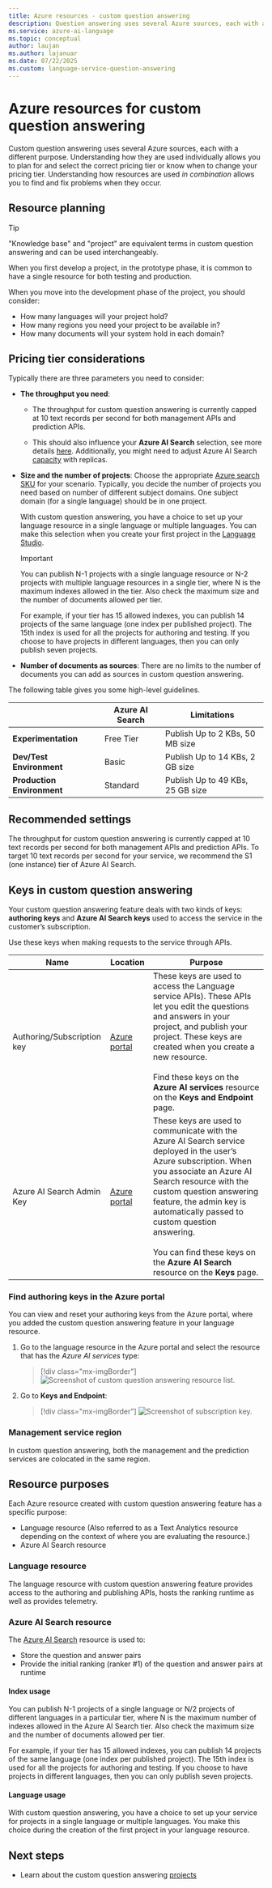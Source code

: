 ```yaml
---
title: Azure resources - custom question answering
description: Question answering uses several Azure sources, each with a different purpose. Understanding how they are used individually allows you to plan for and select the correct pricing tier or know when to change your pricing tier. Understanding how they are used in combination allows you to find and fix problems when they occur.
ms.service: azure-ai-language
ms.topic: conceptual
author: laujan
ms.author: lajanuar
ms.date: 07/22/2025
ms.custom: language-service-question-answering
---
```


# Azure resources for custom question answering

Custom question answering uses several Azure sources, each with a different purpose. Understanding how they are used individually allows you to plan for and select the correct pricing tier or know when to change your pricing tier. Understanding how resources are used _in combination_ allows you to find and fix problems when they occur.

## Resource planning

> [!TIP]
> "Knowledge base" and "project" are equivalent terms in custom question answering and can be used interchangeably.

When you first develop a project, in the prototype phase, it is common to have a single resource for both testing and production.

When you move into the development phase of the project, you should consider:

* How many languages will your project hold?
* How many regions you need your project to be available in?
* How many documents will your system hold in each domain?

## Pricing tier considerations

Typically there are three parameters you need to consider:

* **The throughput you need**:

    * The throughput for custom question answering is currently capped at 10 text records per second for both management APIs and prediction APIs.

    * This should also influence your **Azure AI Search** selection, see more details [here](/azure/search/search-sku-tier). Additionally, you might need to adjust Azure AI Search [capacity](/azure/search/search-capacity-planning) with replicas.

* **Size and the number of projects**: Choose the appropriate [Azure search SKU](https://azure.microsoft.com/pricing/details/search/) for your scenario. Typically, you decide the number of projects you need based on number of different subject domains. One subject domain (for a single language) should be in one project.

    With custom question answering, you have a choice to set up your language resource in a single language or multiple languages. You can make this selection when you create your first project in the [Language Studio](https://language.azure.com/).

    > [!IMPORTANT]
    > You can publish N-1 projects  with a single language resource or N-2 projects with multiple language resources in a single tier, where N is the maximum indexes allowed in the tier. Also check the maximum size and the number of documents allowed per tier.

    For example, if your tier has 15 allowed indexes, you can publish 14 projects of the same language (one index per published project). The 15th index is used for all the projects for authoring and testing. If you choose to have projects in different languages, then you can only publish seven projects.

* **Number of documents as sources**: There are no limits to the number of documents you can add as sources in custom question answering.

The following table gives you some high-level guidelines.

|                            |Azure AI Search | Limitations                      |
| -------------------------- |------------ | -------------------------------- |
| **Experimentation**        |Free Tier    | Publish Up to 2 KBs, 50 MB size  |
| **Dev/Test Environment**   |Basic        | Publish Up to 14 KBs, 2 GB size    |
| **Production Environment** |Standard     | Publish Up to 49 KBs, 25 GB size |

## Recommended settings


The throughput for custom question answering is currently capped at 10 text records per second for both management APIs and prediction APIs. To target 10 text records per second for your service, we recommend the S1 (one instance) tier of Azure AI Search.


## Keys in custom question answering

Your custom question answering feature deals with two kinds of keys: **authoring keys** and **Azure AI Search keys** used to access the service in the customer’s subscription.

Use these keys when making requests to the service through APIs.

|Name|Location|Purpose|
|--|--|--|
|Authoring/Subscription key|[Azure portal](https://azure.microsoft.com/free/cognitive-services/)|These keys are used to access the Language service APIs). These APIs let you edit the questions and answers in your project, and publish your project. These keys are created when you create a new resource.<br><br>Find these keys on the **Azure AI services** resource on the **Keys and Endpoint** page.|
|Azure AI Search Admin Key|[Azure portal](/azure/search/search-security-api-keys)|These keys are used to communicate with the Azure AI Search service deployed in the user’s Azure subscription. When you associate an Azure AI Search resource with the custom question answering feature, the admin key is automatically passed to custom question answering. <br><br>You can find these keys on the **Azure AI Search** resource on the **Keys** page.|

### Find authoring keys in the Azure portal

You can view and reset your authoring keys from the Azure portal, where you added the custom question answering feature in your language resource.

1. Go to the language resource in the Azure portal and select the resource that has the *Azure AI services* type:

    > [!div class="mx-imgBorder"]
    > ![Screenshot of custom question answering resource list.](../../../qnamaker/media/qnamaker-how-to-setup-service/resources-created-question-answering.png)

2. Go to **Keys and Endpoint**:

    > [!div class="mx-imgBorder"]
    > ![Screenshot of subscription key.](../../../qnamaker/media/qnamaker-how-to-key-management/custom-qna-keys-and-endpoint.png)

### Management service region

In custom question answering, both the management and the prediction services are colocated in the same region.

## Resource purposes

Each Azure resource created with custom question answering feature has a specific purpose:

* Language resource (Also referred to as a Text Analytics resource depending on the context of where you are evaluating the resource.)
* Azure AI Search resource

### Language resource

The language resource with custom question answering feature provides access to the authoring and publishing APIs, hosts the ranking runtime as well as provides telemetry.

### Azure AI Search resource

The [Azure AI Search](/azure/search/) resource is used to:

* Store the question and answer pairs
* Provide the initial ranking (ranker #1) of the question and answer pairs at runtime

#### Index usage

You can publish N-1 projects of a single language or N/2 projects of different languages in a particular tier, where N is the maximum number of indexes allowed in the Azure AI Search tier. Also check the maximum size and the number of documents allowed per tier.

For example, if your tier has 15 allowed indexes, you can publish 14 projects of the same language (one index per published project). The 15th index is used for all the projects for authoring and testing. If you choose to have projects in different languages, then you can only publish seven projects.

#### Language usage

With custom question answering, you have a choice to set up your service for projects in a single language or multiple languages. You make this choice during the creation of the first project in your language resource.

## Next steps

* Learn about the custom question answering [projects](../How-To/manage-knowledge-base.md)
